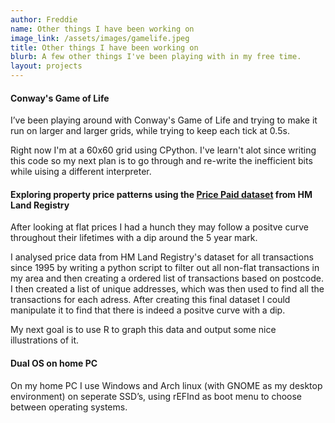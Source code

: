 ```yaml
---
author: Freddie 
name: Other things I have been working on
image_link: /assets/images/gamelife.jpeg
title: Other things I have been working on
blurb: A few other things I've been playing with in my free time.
layout: projects
---
```


#### Conway's Game of Life

I’ve been playing around with Conway's Game of Life and trying to make it run on larger and larger grids, while trying to keep each tick at 0.5s. 

Right now I'm at a 60x60 grid using CPython. I've learn't alot since writing this code so my next plan is to go through and re-write the inefficient bits while uising a different interpreter. 



#### Exploring property price patterns using the [Price Paid dataset](https://www.gov.uk/government/statistical-data-sets/price-paid-data-downloads) from HM Land Registry

After looking at flat prices I had a hunch they may follow a positve curve throughout their lifetimes with a dip around the 5 year mark. 

I analysed price data from HM Land Registry's dataset for all transactions since 1995 by writing a python script to filter out all non-flat transactions in my area and then creating a ordered list of transactions based on postcode. I then created a list of unique addresses, which was then used to find all the transactions for each adress. After creating this final dataset I could manipulate it to find that there is indeed a positve curve with a dip. 

My next goal is to use R to graph this data and output some nice illustrations of it.

 


#### Dual OS on home PC
       
On my home PC I use Windows and Arch linux (with GNOME as my desktop environment) on seperate SSD’s, using rEFInd as boot menu to choose between operating systems.
